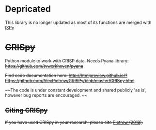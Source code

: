 # Depricated
This library is no longer updated as most of its functions are merged with [ISPy](https://github.com/ISP-SST/ISPy)

# ~~CRISpy~~
~~Python module to work with CRISP data. 
Needs Pyana library: https://github.com/tvwerkhoven/pyana~~

~~Find code documentation here: http://htmlpreview.github.io/?https://github.com/AlexPietrow/CRISPy/blob/master/CRISpy.html~~

~~The code is under constant development and shared publicly 'as is', however bug reports are encouraged. ~~

## ~~Citing CRISpy~~
~~If you have used CRISpy in your research, please cite [Pietrow (2019)](https://ui.adsabs.harvard.edu/abs/2019zndo...3229961P/abstract).~~

